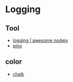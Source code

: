 # Logging

## Tool

- [logging | awesome nodejs](https://github.com/sindresorhus/awesome-nodejs#logging)
- [pino](http://getpino.io/#/)

## color

- [chalk](https://github.com/chalk/chalk)
